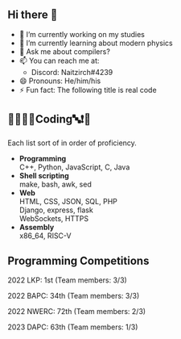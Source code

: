 ## Hi there 👋

- 🔭 I’m currently working on my studies
- 🌱 I’m currently learning about modern physics
- 💬 Ask me about compilers?
- 📫 You can reach me at:
  - Discord: Naitzirch#4239
- 😄 Pronouns: He/him/his
- ⚡ Fun fact: The following title is real code

## 🏁🍇😀🔤Coding🔤❗️🍉
Each list sort of in order of proficiency.

- **Programming**<br>
  C++, Python, JavaScript, C, Java
- **Shell scripting**<br>
  make, bash, awk, sed
- **Web**<br>
  HTML, CSS, JSON, SQL, PHP<br>
  Django, express, flask<br>
  WebSockets, HTTPS
- **Assembly**<br>
  x86_64, RISC-V

## Programming Competitions
2022 LKP: 1st    (Team members: 3/3)

2022 BAPC: 34th  (Team members: 3/3)

2022 NWERC: 72th (Team members: 2/3)

2023 DAPC: 63th  (Team members: 1/3)

<!--
**Naitzirch/Naitzirch** is a ✨ _special_ ✨ repository because its `README.md` (this file) appears on your GitHub profile.

Here are some ideas to get you started:

- 🔭 I’m currently working on ...
- 🌱 I’m currently learning ...
- 👯 I’m looking to collaborate on ...
- 🤔 I’m looking for help with ...
- 💬 Ask me about ...
- 📫 How to reach me: ...
- 😄 Pronouns: ...
- ⚡ Fun fact: ...
-->
